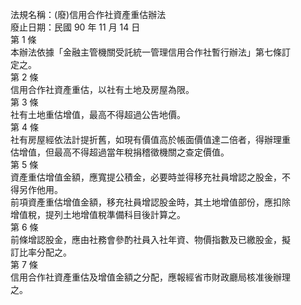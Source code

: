 法規名稱：(廢)信用合作社資產重估辦法  
廢止日期：民國 90 年 11 月 14 日  
第 1 條  
本辦法依據「金融主管機關受託統一管理信用合作社暫行辦法」第七條訂  
定之。  
第 2 條  
信用合作社資產重估，以社有土地及房屋為限。  
第 3 條  
社有土地重估增值，最高不得超過公告地價。  
第 4 條  
社有房屋經依法計提折舊，如現有價值高於帳面價值達二倍者，得辦理重  
估增值，但最高不得超過當年稅捐稽徵機關之查定價值。  
第 5 條  
資產重估增值金額，應寬提公積金，必要時並得移充社員增認之股金，不  
得另作他用。  
前項資產重估增值金額，移充社員增認股金時，其土地增值部份，應扣除  
增值稅，提列土地增值稅準備科目後計算之。  
第 6 條  
前條增認股金，應由社務會參酌社員入社年資、物價指數及已繳股金，擬  
訂比率分配之。  
第 7 條  
信用合作社資產重估及增值金額之分配，應報經省市財政廳局核准後辦理  
之。  


